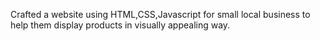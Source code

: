 Crafted a website using HTML,CSS,Javascript for small local business to help them display products in visually appealing way.
 
 
